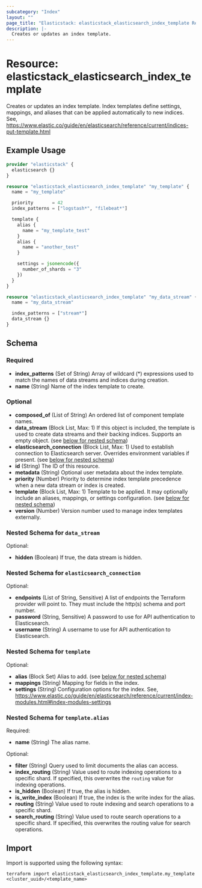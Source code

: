 ```yaml
---
subcategory: "Index"
layout: ""
page_title: "Elasticstack: elasticstack_elasticsearch_index_template Resource"
description: |-
  Creates or updates an index template.
---
```


# Resource: elasticstack_elasticsearch_index_template

Creates or updates an index template. Index templates define settings, mappings, and aliases that can be applied automatically to new indices. See, https://www.elastic.co/guide/en/elasticsearch/reference/current/indices-put-template.html

## Example Usage

```terraform
provider "elasticstack" {
  elasticsearch {}
}

resource "elasticstack_elasticsearch_index_template" "my_template" {
  name = "my_template"

  priority       = 42
  index_patterns = ["logstash*", "filebeat*"]

  template {
    alias {
      name = "my_template_test"
    }
    alias {
      name = "another_test"
    }

    settings = jsonencode({
      number_of_shards = "3"
    })
  }
}

resource "elasticstack_elasticsearch_index_template" "my_data_stream" {
  name = "my_data_stream"

  index_patterns = ["stream*"]
  data_stream {}
}
```

<!-- schema generated by tfplugindocs -->
## Schema

### Required

- **index_patterns** (Set of String) Array of wildcard (*) expressions used to match the names of data streams and indices during creation.
- **name** (String) Name of the index template to create.

### Optional

- **composed_of** (List of String) An ordered list of component template names.
- **data_stream** (Block List, Max: 1) If this object is included, the template is used to create data streams and their backing indices. Supports an empty object. (see [below for nested schema](#nestedblock--data_stream))
- **elasticsearch_connection** (Block List, Max: 1) Used to establish connection to Elasticsearch server. Overrides environment variables if present. (see [below for nested schema](#nestedblock--elasticsearch_connection))
- **id** (String) The ID of this resource.
- **metadata** (String) Optional user metadata about the index template.
- **priority** (Number) Priority to determine index template precedence when a new data stream or index is created.
- **template** (Block List, Max: 1) Template to be applied. It may optionally include an aliases, mappings, or settings configuration. (see [below for nested schema](#nestedblock--template))
- **version** (Number) Version number used to manage index templates externally.

<a id="nestedblock--data_stream"></a>
### Nested Schema for `data_stream`

Optional:

- **hidden** (Boolean) If true, the data stream is hidden.


<a id="nestedblock--elasticsearch_connection"></a>
### Nested Schema for `elasticsearch_connection`

Optional:

- **endpoints** (List of String, Sensitive) A list of endpoints the Terraform provider will point to. They must include the http(s) schema and port number.
- **password** (String, Sensitive) A password to use for API authentication to Elasticsearch.
- **username** (String) A username to use for API authentication to Elasticsearch.


<a id="nestedblock--template"></a>
### Nested Schema for `template`

Optional:

- **alias** (Block Set) Alias to add. (see [below for nested schema](#nestedblock--template--alias))
- **mappings** (String) Mapping for fields in the index.
- **settings** (String) Configuration options for the index. See, https://www.elastic.co/guide/en/elasticsearch/reference/current/index-modules.html#index-modules-settings

<a id="nestedblock--template--alias"></a>
### Nested Schema for `template.alias`

Required:

- **name** (String) The alias name.

Optional:

- **filter** (String) Query used to limit documents the alias can access.
- **index_routing** (String) Value used to route indexing operations to a specific shard. If specified, this overwrites the `routing` value for indexing operations.
- **is_hidden** (Boolean) If true, the alias is hidden.
- **is_write_index** (Boolean) If true, the index is the write index for the alias.
- **routing** (String) Value used to route indexing and search operations to a specific shard.
- **search_routing** (String) Value used to route search operations to a specific shard. If specified, this overwrites the routing value for search operations.

## Import

Import is supported using the following syntax:

```shell
terraform import elasticstack_elasticsearch_index_template.my_template <cluster_uuid>/<template_name>
```
